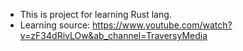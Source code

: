 - This is project for learning Rust lang.
- Learning source: https://www.youtube.com/watch?v=zF34dRivLOw&ab_channel=TraversyMedia
